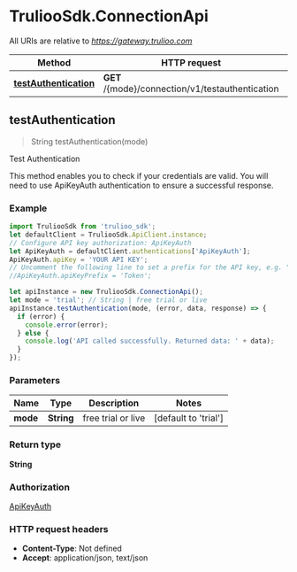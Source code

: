 # TruliooSdk.ConnectionApi

All URIs are relative to *https://gateway.trulioo.com*

Method | HTTP request | Description
------------- | ------------- | -------------
[**testAuthentication**](ConnectionApi.md#testAuthentication) | **GET** /{mode}/connection/v1/testauthentication | Test Authentication



## testAuthentication

> String testAuthentication(mode)

Test Authentication

This method enables you to check if your credentials are valid. You will need to use ApiKeyAuth authentication to ensure a successful response.

### Example

```javascript
import TruliooSdk from 'trulioo_sdk';
let defaultClient = TruliooSdk.ApiClient.instance;
// Configure API key authorization: ApiKeyAuth
let ApiKeyAuth = defaultClient.authentications['ApiKeyAuth'];
ApiKeyAuth.apiKey = 'YOUR API KEY';
// Uncomment the following line to set a prefix for the API key, e.g. "Token" (defaults to null)
//ApiKeyAuth.apiKeyPrefix = 'Token';

let apiInstance = new TruliooSdk.ConnectionApi();
let mode = 'trial'; // String | free trial or live
apiInstance.testAuthentication(mode, (error, data, response) => {
  if (error) {
    console.error(error);
  } else {
    console.log('API called successfully. Returned data: ' + data);
  }
});
```

### Parameters


Name | Type | Description  | Notes
------------- | ------------- | ------------- | -------------
 **mode** | **String**| free trial or live | [default to &#39;trial&#39;]

### Return type

**String**

### Authorization

[ApiKeyAuth](../README.md#ApiKeyAuth)

### HTTP request headers

- **Content-Type**: Not defined
- **Accept**: application/json, text/json

